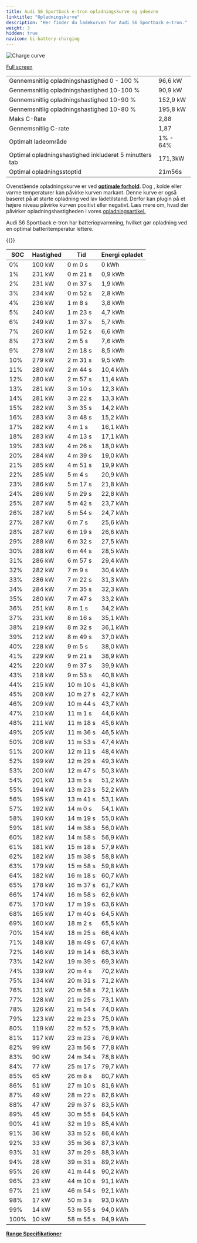 ```yaml
---
title: Audi S6 Sportback e-tron opladningskurve og ydeevne
linktitle: "Opladningskurve"
description: "Her finder du ladekurven for Audi S6 Sportback e-tron."
weight: 3
hidden: true
navicon: bi-battery-charging
---
```

<!-- markdownlint-disable MD033 -->
<img src="/images/models/audi/a6_e-tron/s6_sportback_e-tron/chargingcurve.svg" alt="Charge curve" class="img-fluid">

[Full screen](/images/models/audi/a6_e-tron/s6_sportback_e-tron/chargingcurve.svg)


<table class="table table-striped border">
<tbody>
<tr>
<td>Gennemsnitlig opladningshastighed 0 - 100 %</td><td>96,6 kW</td>
</tr>
<tr>
<td>Gennemsnitlig opladningshastighed 10-100 %</td><td>90,9 kW</td>
</tr>
<tr>
<td>Gennemsnitlig opladningshastighed 10-90 %</td><td>152,9 kW</td>
</tr>
<tr>
<td>Gennemsnitlig opladningshastighed 10-80 %</td><td>195,8 kW</td>
</tr>
<tr>
<td>Maks C-Rate</td><td>2,88</td>
</tr>
<tr>
<td>Gennemsnitlig C-rate</td><td>1,87</td>
</tr>
<tr>
<td>Optimalt ladeområde</td><td>1% - 64%</td>
</tr>
<tr>
<td>Optimal opladningshastighed inkluderet 5 minutters tab</td><td>171,3kW</td>
</tr>
<tr>
<td>Optimal opladningsstoptid</td><td>21m56s</td>
</tr>
</tbody>
</table>


Ovenstående opladningskurve er ved **[optimale forhold](../../../../../technology/battery/charging/#temperatur)**. Dog , kolde eller varme temperaturer kan påvirke kurven markant. Denne kurve er også baseret på at starte opladning ved lav ladetilstand. Derfor kan plugin på et højere niveau påvirke kurven positivt eller negativt. Læs mere om, hvad der påvirker opladningshastigheden i vores [opladningsartikel.](../../../../../technology/battery/charging/)


Audi S6 Sportback e-tron har batteriopvarmning, hvilket gør opladning ved en optimal batteritemperatur lettere.


{{<evkxdisplayaddarticle />}}
<table class="table table-striped border">
<thead>
<tr><th>SOC</th><th>Hastighed</th><th>Tid</th><th>Energi opladet</th></tr>
</thead>
<tbody>
<tr>
<td>0%</td><td>100 kW</td><td> 0 m 0 s </td><td>0 kWh </td>
</tr>
<tr>
<td>1%</td><td>231 kW</td><td> 0 m 21 s </td><td>0,9 kWh </td>
</tr>
<tr>
<td>2%</td><td>231 kW</td><td> 0 m 37 s </td><td>1,9 kWh </td>
</tr>
<tr>
<td>3%</td><td>234 kW</td><td> 0 m 52 s </td><td>2,8 kWh </td>
</tr>
<tr>
<td>4%</td><td>236 kW</td><td> 1 m 8 s </td><td>3,8 kWh </td>
</tr>
<tr>
<td>5%</td><td>240 kW</td><td> 1 m 23 s </td><td>4,7 kWh </td>
</tr>
<tr>
<td>6%</td><td>249 kW</td><td> 1 m 37 s </td><td>5,7 kWh </td>
</tr>
<tr>
<td>7%</td><td>260 kW</td><td> 1 m 52 s </td><td>6,6 kWh </td>
</tr>
<tr>
<td>8%</td><td>273 kW</td><td> 2 m 5 s </td><td>7,6 kWh </td>
</tr>
<tr>
<td>9%</td><td>278 kW</td><td> 2 m 18 s </td><td>8,5 kWh </td>
</tr>
<tr>
<td>10%</td><td>279 kW</td><td> 2 m 31 s </td><td>9,5 kWh </td>
</tr>
<tr>
<td>11%</td><td>280 kW</td><td> 2 m 44 s </td><td>10,4 kWh </td>
</tr>
<tr>
<td>12%</td><td>280 kW</td><td> 2 m 57 s </td><td>11,4 kWh </td>
</tr>
<tr>
<td>13%</td><td>281 kW</td><td> 3 m 10 s </td><td>12,3 kWh </td>
</tr>
<tr>
<td>14%</td><td>281 kW</td><td> 3 m 22 s </td><td>13,3 kWh </td>
</tr>
<tr>
<td>15%</td><td>282 kW</td><td> 3 m 35 s </td><td>14,2 kWh </td>
</tr>
<tr>
<td>16%</td><td>283 kW</td><td> 3 m 48 s </td><td>15,2 kWh </td>
</tr>
<tr>
<td>17%</td><td>282 kW</td><td> 4 m 1 s </td><td>16,1 kWh </td>
</tr>
<tr>
<td>18%</td><td>283 kW</td><td> 4 m 13 s </td><td>17,1 kWh </td>
</tr>
<tr>
<td>19%</td><td>283 kW</td><td> 4 m 26 s </td><td>18,0 kWh </td>
</tr>
<tr>
<td>20%</td><td>284 kW</td><td> 4 m 39 s </td><td>19,0 kWh </td>
</tr>
<tr>
<td>21%</td><td>285 kW</td><td> 4 m 51 s </td><td>19,9 kWh </td>
</tr>
<tr>
<td>22%</td><td>285 kW</td><td> 5 m 4 s </td><td>20,9 kWh </td>
</tr>
<tr>
<td>23%</td><td>286 kW</td><td> 5 m 17 s </td><td>21,8 kWh </td>
</tr>
<tr>
<td>24%</td><td>286 kW</td><td> 5 m 29 s </td><td>22,8 kWh </td>
</tr>
<tr>
<td>25%</td><td>287 kW</td><td> 5 m 42 s </td><td>23,7 kWh </td>
</tr>
<tr>
<td>26%</td><td>287 kW</td><td> 5 m 54 s </td><td>24,7 kWh </td>
</tr>
<tr>
<td>27%</td><td>287 kW</td><td> 6 m 7 s </td><td>25,6 kWh </td>
</tr>
<tr>
<td>28%</td><td>287 kW</td><td> 6 m 19 s </td><td>26,6 kWh </td>
</tr>
<tr>
<td>29%</td><td>288 kW</td><td> 6 m 32 s </td><td>27,5 kWh </td>
</tr>
<tr>
<td>30%</td><td>288 kW</td><td> 6 m 44 s </td><td>28,5 kWh </td>
</tr>
<tr>
<td>31%</td><td>286 kW</td><td> 6 m 57 s </td><td>29,4 kWh </td>
</tr>
<tr>
<td>32%</td><td>282 kW</td><td> 7 m 9 s </td><td>30,4 kWh </td>
</tr>
<tr>
<td>33%</td><td>286 kW</td><td> 7 m 22 s </td><td>31,3 kWh </td>
</tr>
<tr>
<td>34%</td><td>284 kW</td><td> 7 m 35 s </td><td>32,3 kWh </td>
</tr>
<tr>
<td>35%</td><td>280 kW</td><td> 7 m 47 s </td><td>33,2 kWh </td>
</tr>
<tr>
<td>36%</td><td>251 kW</td><td> 8 m 1 s </td><td>34,2 kWh </td>
</tr>
<tr>
<td>37%</td><td>231 kW</td><td> 8 m 16 s </td><td>35,1 kWh </td>
</tr>
<tr>
<td>38%</td><td>219 kW</td><td> 8 m 32 s </td><td>36,1 kWh </td>
</tr>
<tr>
<td>39%</td><td>212 kW</td><td> 8 m 49 s </td><td>37,0 kWh </td>
</tr>
<tr>
<td>40%</td><td>228 kW</td><td> 9 m 5 s </td><td>38,0 kWh </td>
</tr>
<tr>
<td>41%</td><td>229 kW</td><td> 9 m 21 s </td><td>38,9 kWh </td>
</tr>
<tr>
<td>42%</td><td>220 kW</td><td> 9 m 37 s </td><td>39,9 kWh </td>
</tr>
<tr>
<td>43%</td><td>218 kW</td><td> 9 m 53 s </td><td>40,8 kWh </td>
</tr>
<tr>
<td>44%</td><td>215 kW</td><td> 10 m 10 s </td><td>41,8 kWh </td>
</tr>
<tr>
<td>45%</td><td>208 kW</td><td> 10 m 27 s </td><td>42,7 kWh </td>
</tr>
<tr>
<td>46%</td><td>209 kW</td><td> 10 m 44 s </td><td>43,7 kWh </td>
</tr>
<tr>
<td>47%</td><td>210 kW</td><td> 11 m 1 s </td><td>44,6 kWh </td>
</tr>
<tr>
<td>48%</td><td>211 kW</td><td> 11 m 18 s </td><td>45,6 kWh </td>
</tr>
<tr>
<td>49%</td><td>205 kW</td><td> 11 m 36 s </td><td>46,5 kWh </td>
</tr>
<tr>
<td>50%</td><td>206 kW</td><td> 11 m 53 s </td><td>47,4 kWh </td>
</tr>
<tr>
<td>51%</td><td>200 kW</td><td> 12 m 11 s </td><td>48,4 kWh </td>
</tr>
<tr>
<td>52%</td><td>199 kW</td><td> 12 m 29 s </td><td>49,3 kWh </td>
</tr>
<tr>
<td>53%</td><td>200 kW</td><td> 12 m 47 s </td><td>50,3 kWh </td>
</tr>
<tr>
<td>54%</td><td>201 kW</td><td> 13 m 5 s </td><td>51,2 kWh </td>
</tr>
<tr>
<td>55%</td><td>194 kW</td><td> 13 m 23 s </td><td>52,2 kWh </td>
</tr>
<tr>
<td>56%</td><td>195 kW</td><td> 13 m 41 s </td><td>53,1 kWh </td>
</tr>
<tr>
<td>57%</td><td>192 kW</td><td> 14 m 0 s </td><td>54,1 kWh </td>
</tr>
<tr>
<td>58%</td><td>190 kW</td><td> 14 m 19 s </td><td>55,0 kWh </td>
</tr>
<tr>
<td>59%</td><td>181 kW</td><td> 14 m 38 s </td><td>56,0 kWh </td>
</tr>
<tr>
<td>60%</td><td>182 kW</td><td> 14 m 58 s </td><td>56,9 kWh </td>
</tr>
<tr>
<td>61%</td><td>181 kW</td><td> 15 m 18 s </td><td>57,9 kWh </td>
</tr>
<tr>
<td>62%</td><td>182 kW</td><td> 15 m 38 s </td><td>58,8 kWh </td>
</tr>
<tr>
<td>63%</td><td>179 kW</td><td> 15 m 58 s </td><td>59,8 kWh </td>
</tr>
<tr>
<td>64%</td><td>182 kW</td><td> 16 m 18 s </td><td>60,7 kWh </td>
</tr>
<tr>
<td>65%</td><td>178 kW</td><td> 16 m 37 s </td><td>61,7 kWh </td>
</tr>
<tr>
<td>66%</td><td>174 kW</td><td> 16 m 58 s </td><td>62,6 kWh </td>
</tr>
<tr>
<td>67%</td><td>170 kW</td><td> 17 m 19 s </td><td>63,6 kWh </td>
</tr>
<tr>
<td>68%</td><td>165 kW</td><td> 17 m 40 s </td><td>64,5 kWh </td>
</tr>
<tr>
<td>69%</td><td>160 kW</td><td> 18 m 2 s </td><td>65,5 kWh </td>
</tr>
<tr>
<td>70%</td><td>154 kW</td><td> 18 m 25 s </td><td>66,4 kWh </td>
</tr>
<tr>
<td>71%</td><td>148 kW</td><td> 18 m 49 s </td><td>67,4 kWh </td>
</tr>
<tr>
<td>72%</td><td>146 kW</td><td> 19 m 14 s </td><td>68,3 kWh </td>
</tr>
<tr>
<td>73%</td><td>142 kW</td><td> 19 m 39 s </td><td>69,3 kWh </td>
</tr>
<tr>
<td>74%</td><td>139 kW</td><td> 20 m 4 s </td><td>70,2 kWh </td>
</tr>
<tr>
<td>75%</td><td>134 kW</td><td> 20 m 31 s </td><td>71,2 kWh </td>
</tr>
<tr>
<td>76%</td><td>131 kW</td><td> 20 m 58 s </td><td>72,1 kWh </td>
</tr>
<tr>
<td>77%</td><td>128 kW</td><td> 21 m 25 s </td><td>73,1 kWh </td>
</tr>
<tr>
<td>78%</td><td>126 kW</td><td> 21 m 54 s </td><td>74,0 kWh </td>
</tr>
<tr>
<td>79%</td><td>123 kW</td><td> 22 m 23 s </td><td>75,0 kWh </td>
</tr>
<tr>
<td>80%</td><td>119 kW</td><td> 22 m 52 s </td><td>75,9 kWh </td>
</tr>
<tr>
<td>81%</td><td>117 kW</td><td> 23 m 23 s </td><td>76,9 kWh </td>
</tr>
<tr>
<td>82%</td><td>99 kW</td><td> 23 m 56 s </td><td>77,8 kWh </td>
</tr>
<tr>
<td>83%</td><td>90 kW</td><td> 24 m 34 s </td><td>78,8 kWh </td>
</tr>
<tr>
<td>84%</td><td>77 kW</td><td> 25 m 17 s </td><td>79,7 kWh </td>
</tr>
<tr>
<td>85%</td><td>65 kW</td><td> 26 m 8 s </td><td>80,7 kWh </td>
</tr>
<tr>
<td>86%</td><td>51 kW</td><td> 27 m 10 s </td><td>81,6 kWh </td>
</tr>
<tr>
<td>87%</td><td>49 kW</td><td> 28 m 22 s </td><td>82,6 kWh </td>
</tr>
<tr>
<td>88%</td><td>47 kW</td><td> 29 m 37 s </td><td>83,5 kWh </td>
</tr>
<tr>
<td>89%</td><td>45 kW</td><td> 30 m 55 s </td><td>84,5 kWh </td>
</tr>
<tr>
<td>90%</td><td>41 kW</td><td> 32 m 19 s </td><td>85,4 kWh </td>
</tr>
<tr>
<td>91%</td><td>36 kW</td><td> 33 m 52 s </td><td>86,4 kWh </td>
</tr>
<tr>
<td>92%</td><td>33 kW</td><td> 35 m 36 s </td><td>87,3 kWh </td>
</tr>
<tr>
<td>93%</td><td>31 kW</td><td> 37 m 29 s </td><td>88,3 kWh </td>
</tr>
<tr>
<td>94%</td><td>28 kW</td><td> 39 m 31 s </td><td>89,2 kWh </td>
</tr>
<tr>
<td>95%</td><td>26 kW</td><td> 41 m 44 s </td><td>90,2 kWh </td>
</tr>
<tr>
<td>96%</td><td>23 kW</td><td> 44 m 10 s </td><td>91,1 kWh </td>
</tr>
<tr>
<td>97%</td><td>21 kW</td><td> 46 m 54 s </td><td>92,1 kWh </td>
</tr>
<tr>
<td>98%</td><td>17 kW</td><td> 50 m 3 s </td><td>93,0 kWh </td>
</tr>
<tr>
<td>99%</td><td>14 kW</td><td> 53 m 55 s </td><td>94,0 kWh </td>
</tr>
<tr>
<td>100%</td><td>10 kW</td><td> 58 m 55 s </td><td>94,9 kWh </td>
</tr>
</tbody>
</table>

<div class="mt-3 mb-3">
<a href="../rangeandconsumption/" class="text-decoration-none text-black">
<strong><i class="bi-arrow-left"></i> Range </strong>
</a>
<a href="../specifications/" class="text-decoration-none text-black float-end">
<strong>Specifikationer <i class="bi-arrow-right"></i></strong>
</a>
</div>
